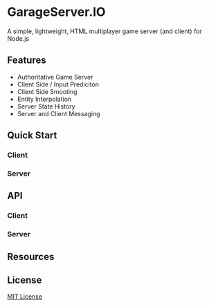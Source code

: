 # GarageServer.IO
A simple, lightweight, HTML multiplayer game server (and client) for Node.js

## Features
- Authoritative Game Server
- Client Side / Input Prediciton
- Client Side Smooting
- Entity Interpolation
- Server State History
- Server and Client Messaging


## Quick Start

### Client


### Server

## API

### Client


### Server


## Resources


## License

[MIT License](https://github.com/jbillmann/GarageServer.IO/blob/master/LICENSE.md)
